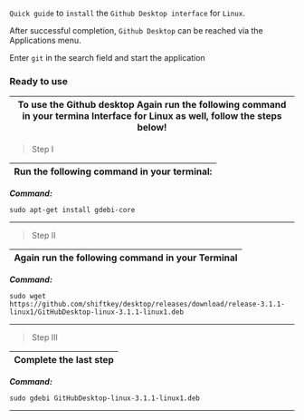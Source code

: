 `Quick guide` to `install` the `Github Desktop interface` for `Linux`.

After successful completion, `Github Desktop` can be reached via the Applications menu.

Enter `git` in the search field and start the application


### Ready to use

| To use the Github desktop Again run the following command in your termina lnterface for Linux as well, follow the steps below! |
|---|

>Step I

| Run the following command in your terminal:|
|---|

***Command:***
```yarn
sudo apt-get install gdebi-core 
```
---

>Step II

| Again run the following command in your Terminal |
|---|

***Command:***
```yarn
sudo wget https://github.com/shiftkey/desktop/releases/download/release-3.1.1-linux1/GitHubDesktop-linux-3.1.1-linux1.deb
```
---

>Step III

| Complete the last step |
|---|

***Command:***
```yarn
sudo gdebi GitHubDesktop-linux-3.1.1-linux1.deb
```
---
